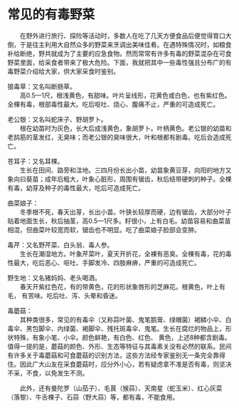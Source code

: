 # 常见的有毒野菜  

&emsp;&emsp;在野外进行旅行、探险等活动时，多数人在吃了几天方便食品后便觉得胃口大倒，于是往主利用大自然众多的野菜来烹调出美味佳肴。在遇特殊情况时，如粮食补给断绝，野共就成为了主要的应急食物。然而常常有许多有毒的野菜混杂在可食野菜里面，给采食者带来了极大危险。下面，我就把其中一些毒性强且分布广的有毒野菜介绍给大家，供大家采食时鉴别。  

狼毒草：又名叫断肠草。  
&emsp;&emsp;高0.5—1尺，根浅黄色，有甜味。叶片呈线形，花黄色或白色，也有紫红色。全棵有毒，根部毒性最大。吃后呕吐、烧心、腹痛不止，严重的可造成死亡。  

老公银：又名叫蛇床子、野胡罗卜。  
&emsp;&emsp;根在幼苗时为灰色，长大后成浅黄色，象胡罗卜。叶柄黄色。老公银的幼苗和老鸹筋的茎发红，无臭味；而老公银的臭味很大，叶和根都有剧毒。吃后会造成死亡。  

苍耳子：又名耳棵。  
&emsp;&emsp;生长在田间、路旁和洼地。三四月份长出小苗，幼苗象黄豆芽，向阳的地方又象向曰葵苗；成年后粗大，叶象心脏形，周围有锯齿，秋后结带硬刺的种子。全棵有毒，幼芽及种子的毒性最大，吃后可造成死亡。  

曲菜娘子：  
&emsp;&emsp;冬季根不死，春天出芽，长出小苗。叶狭长较厚而硬，边有锯齿，大部分叶子贴着地面生长，秋后抽茎，高0.5—1尺多。籽很小，上有白毛。幼苗容易和曲菜苗相混，但曲菜叶较宽而软，锯齿也不明显。吃了曲菜娘子脸部会变肿。  

毒芹：又名野芹菜、白头翁、毒人参。  
&emsp;&emsp;生长在潮湿地方。叶象芹菜叶，夏天开折花，全裸有恶臭。全棵有毒，花的毒性最大，吃后恶心、呕吐、手脚发冷、四肢麻痹，严重的可造成死亡。  

野生地：又名猪妈妈、老头喝酒。  
&emsp;&emsp;春天开紫红色花，有的带黄色，花的形状象唇形的芝麻花。根黄色，叶上有毛， 有苦味。吃后吐、泻、头晕和昏迷。  

毒蘑菇：  
&emsp;&emsp;其种类很多，常见的有毒伞（又称蒜叶菌、鬼笔鹅膏、绿帽菌）褐鳞小伞、白毒伞、黑包脚伞、内绿菌、褐脚伞、残托斑毒伞、鬼笔。生长在腐烂的物品上，形状特殊，有象小笔、小伞。颜色鲜艳，有白色、红色、 黄色，上述8种都含剧毒。值得一提的是，蘑菇的颜色、外形、生态等特征与其毒素关没有必然的联系。民间有许多关于毒蘑菇和可食蘑菇的识别方法，这些方法经专家鉴别无一条完全靠得住。因此广大山友在采食蘑菇时，应分外小心，若有疑虑拿不准是否有毒，则坚决不采，不食，以免发生不测。  

&emsp;&emsp;此外，还有曼陀罗（山茄子）、毛茛（猴蒜）、天南星（蛇玉米）、红心灰菜（落黎）、牛舌棵子、石蒜（野大蒜）等，都有毒，不能食用。  
